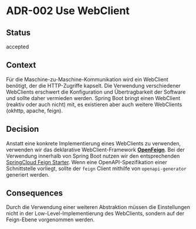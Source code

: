 # ADR-002 Use WebClient

## Status

accepted

## Context

Für die Maschine-zu-Maschine-Kommunikation wird ein WebClient benötigt, der die HTTP-Zugriffe kapselt. Die Verwendung
verschiedener WebClients erschwert die Konfiguration und Übertragbarkeit der Software und sollte daher vermieden werden.
Spring Boot bringt einen WebClient (reaktiv oder auch nicht) mit, es existieren aber auch weitere WebClients (okhttp,
apache, feign).

## Decision

Anstatt eine konkrete Implementierung eines WebClients zu verwenden, verwenden wir das deklarative
WebClient-Framework [**OpenFeign**](https://github.com/OpenFeign/feign). Bei der Verwendung innerhalb von Spring Boot nutzen wir den
entsprechenden [SpringCloud Feign Starter](https://cloud.spring.io/spring-cloud-openfeign/reference/html/#netflix-feign-starter).
Wenn eine OpenAPI-Spezifikation einer Schnittstelle vorliegt, sollte der `feign` Client mithilfe von `openapi-generator`
generiert werden.

## Consequences

Durch die Verwendung einer weiteren Abstraktion müssen die Einstellungen nicht in der Low-Level-Implementierung des
WebClients, sondern auf der Feign-Ebene vorgenommen werden.
